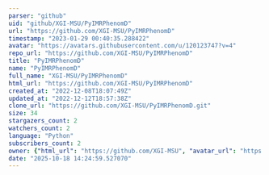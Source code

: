 ```yaml
---
parser: "github"
uid: "github/XGI-MSU/PyIMRPhenomD"
url: "https://github.com/XGI-MSU/PyIMRPhenomD"
timestamp: "2023-01-29 00:40:35.288422"
avatar: "https://avatars.githubusercontent.com/u/120123747?v=4"
repo_url: "https://github.com/XGI-MSU/PyIMRPhenomD"
title: "PyIMRPhenomD"
name: "PyIMRPhenomD"
full_name: "XGI-MSU/PyIMRPhenomD"
html_url: "https://github.com/XGI-MSU/PyIMRPhenomD"
created_at: "2022-12-08T18:07:49Z"
updated_at: "2022-12-12T18:57:38Z"
clone_url: "https://github.com/XGI-MSU/PyIMRPhenomD.git"
size: 34
stargazers_count: 2
watchers_count: 2
language: "Python"
subscribers_count: 2
owner: {"html_url": "https://github.com/XGI-MSU", "avatar_url": "https://avatars.githubusercontent.com/u/120123747?v=4", "login": "XGI-MSU", "type": "Organization"}
date: "2025-10-18 14:24:59.527070"
---
```

